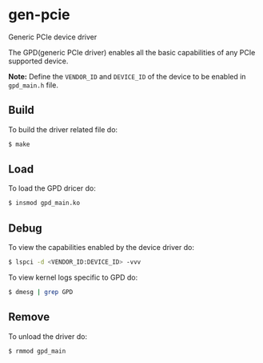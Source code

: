 # gen-pcie

Generic PCIe device driver

The GPD(generic PCIe driver) enables all the basic capabilities of any PCIe supported device.

**Note:** Define the `VENDOR_ID` and `DEVICE_ID` of the device to be enabled in `gpd_main.h` file.

## Build

To build the driver related file do:

```bash
$ make
```

## Load

To load the GPD dricer do:

```bash
$ insmod gpd_main.ko
```


## Debug

To view the capabilities enabled by the device driver do:

```bash
$ lspci -d <VENDOR_ID:DEVICE_ID> -vvv
```

To view kernel logs specific to GPD do:

```bash
$ dmesg | grep GPD
```

## Remove

To unload the driver do:

```bash
$ rmmod gpd_main
```
